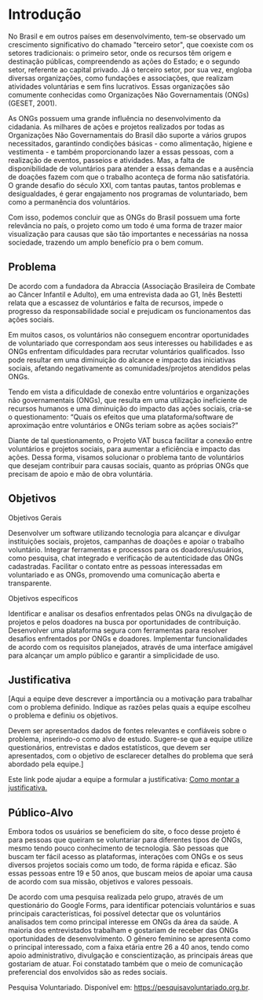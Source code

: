 # Introdução

 No Brasil e em outros países em desenvolvimento, tem-se observado um
crescimento significativo do chamado "terceiro setor", que coexiste com os setores
tradicionais: o primeiro setor, onde os recursos têm origem e destinação públicas,
compreendendo as ações do Estado; e o segundo setor, referente ao capital privado.
Já o terceiro setor, por sua vez, engloba diversas organizações, como fundações e
associações, que realizam atividades voluntárias e sem fins lucrativos. Essas
organizações são comumente conhecidas como Organizações Não Governamentais
(ONGs) (GESET, 2001).

As ONGs possuem uma grande influência no desenvolvimento da cidadania.
As milhares de ações e projetos realizados por todas as Organizações Não
Governamentais do Brasil dão suporte a vários grupos necessitados, garantindo
condições básicas - como alimentação, higiene e vestimenta - e também
proporcionando lazer a essas pessoas, com a realização de eventos, passeios e
atividades. Mas, a falta de disponibilidade de voluntários para atender a essas
demandas e a ausência de doações fazem com que o trabalho aconteça de forma
não satisfatória. O grande desafio do século XXI, com tantas pautas, tantos problemas
e desigualdades, é gerar engajamento nos programas de voluntariado, bem como a
permanência dos voluntários.

Com isso, podemos concluir que as ONGs do Brasil possuem uma forte
relevância no país, o projeto como um todo é uma forma de trazer maior
visualização para causas que são tão importantes e necessárias na nossa sociedade,
trazendo um amplo benefício pra o bem comum.

## Problema

  De acordo com a fundadora da Abraccia (Associação Brasileira de Combate ao Câncer Infantil e Adulto), em uma entrevista dada ao G1, Inês Bestetti relata que a escassez de voluntários e falta de recursos, impede o progresso da responsabilidade social e prejudicam os funcionamentos das ações sociais.
  
  Em muitos casos, os voluntários não conseguem encontrar oportunidades de voluntariado que correspondam aos seus interesses ou habilidades e as ONGs enfrentam dificuldades para recrutar voluntários qualificados. Isso pode resultar em uma diminuição do alcance e impacto das iniciativas sociais, afetando negativamente as comunidades/projetos atendidos pelas ONGs.
  
  Tendo em vista a dificuldade de conexão entre voluntários e organizações não governamentais (ONGs), que resulta em uma utilização ineficiente de recursos humanos e uma diminuição do impacto das ações sociais, cria-se o questionamento: “Quais os efeitos que uma plataforma/software de aproximação entre voluntários e ONGs teriam sobre as ações sociais?”
  
  Diante de tal questionamento, o Projeto VAT busca facilitar a conexão entre voluntários e projetos sociais, para aumentar a eficiência e impacto das ações. Dessa forma, visamos solucionar o problema tanto de voluntários que desejam contribuir para causas sociais, quanto as próprias ONGs que precisam de apoio e mão de obra voluntária.


## Objetivos

Objetivos Gerais

Desenvolver um software utilizando tecnologia para alcançar e divulgar instituições sociais, projetos, campanhas de doações e apoiar o trabalho voluntário. Integrar ferramentas e processos para os doadores/usuários, como pesquisa, chat integrado e verificação de autenticidade das ONGs cadastradas. Facilitar o contato entre as pessoas interessadas em voluntariado e as ONGs, promovendo uma comunicação aberta e transparente.

Objetivos específicos

Identificar e analisar os desafios enfrentados pelas ONGs na divulgação de projetos e pelos doadores na busca por oportunidades de contribuição. Desenvolver uma plataforma segura com ferramentas para resolver desafios enfrentados por ONGs e doadores.
Implementar funcionalidades de acordo com os requisitos planejados, através de uma interface amigável para alcançar um amplo público e garantir a simplicidade de uso.


## Justificativa

[Aqui a equipe deve descrever a importância ou a motivação para trabalhar com o problema definido. Indique as razões pelas quais a equipe escolheu o problema e definiu os objetivos.

Devem ser apresentados dados de fontes relevantes e confiáveis sobre o problema, inserindo-o como alvo de estudo. Sugere-se que a equipe utilize questionários, entrevistas e dados estatísticos, que devem ser apresentados, com o objetivo de esclarecer detalhes do problema que será abordado pela equipe.]

Este link pode ajudar a equipe a formular a justificativa: [Como montar a justificativa.](https://guiadamonografia.com.br/como-montar-justificativa-do-tcc/)

## Público-Alvo

Embora todos os usuários se beneficiem do site, o foco desse projeto é para
pessoas que queiram se voluntariar para diferentes tipos de ONGs, mesmo tendo
pouco conhecimento de tecnologia. São pessoas que buscam ter fácil acesso as
plataformas, interações com ONGs e os seus diversos projetos sociais como um todo,
de forma rápida e eficaz. São essas pessoas entre 19 e 50 anos, que buscam meios
de apoiar uma causa de acordo com sua missão, objetivos e valores pessoais.

De acordo com uma pesquisa realizada pelo grupo, através de um questionário
do Google Forms, para identificar potenciais voluntários e suas principais
características, foi possível detectar que os voluntários analisados tem como principal
interesse em ONGs da área da saúde. A maioria dos entrevistados trabalham e
gostariam de receber das ONGs oportunidades de desenvolvimento. O gênero
feminino se apresenta como o principal interessado, com a faixa etária entre 26 a 40
anos, tendo como apoio administrativo, divulgação e conscientização, as principais
áreas que gostariam de atuar. Foi constatado também que o meio de comunicação
preferencial dos envolvidos são as redes sociais.

Pesquisa Voluntariado. Disponível em: https://pesquisavoluntariado.org.br. 

